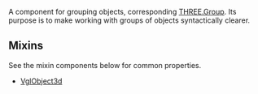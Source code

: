 A component for grouping objects, corresponding [THREE.Group](https://threejs.org/docs/index.html#api/objects/Group). Its purpose is to make working with groups of objects syntactically clearer.

## Mixins
See the mixin components below for common properties.
* [VglObject3d](vgl-object3d)
